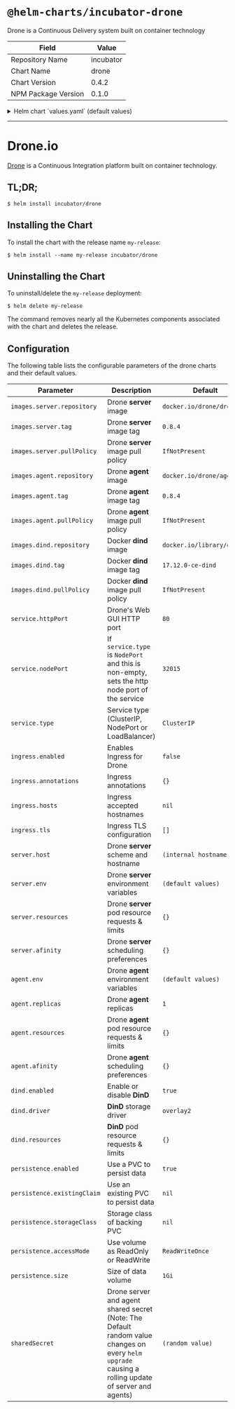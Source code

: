 # `@helm-charts/incubator-drone`

Drone is a Continuous Delivery system built on container technology

| Field               | Value     |
| ------------------- | --------- |
| Repository Name     | incubator |
| Chart Name          | drone     |
| Chart Version       | 0.4.2     |
| NPM Package Version | 0.1.0     |

<details>

<summary>Helm chart `values.yaml` (default values)</summary>

```yaml
appVersion: '0.8.4'

images:
  ## The official drone (server) image, change tag to use a different version.
  ## ref: https://hub.docker.com/r/drone/drone/tags/
  ##
  server:
    repository: 'docker.io/drone/drone'
    tag: 0.8.4
    pullPolicy: IfNotPresent

  ## The official drone (agent) image, change tag to use a different version.
  ## ref: https://hub.docker.com/r/drone/agent/tags/
  ##
  agent:
    repository: 'docker.io/drone/agent'
    tag: 0.8.4
    pullPolicy: IfNotPresent

  ## The official docker (dind) image, change tag to use a different version.
  ## ref: https://hub.docker.com/r/library/docker/tags/
  ##
  dind:
    repository: 'docker.io/library/docker'
    tag: 17.12.0-ce-dind
    pullPolicy: IfNotPresent

service:
  httpPort: 80

  ## If service.type is not set to NodePort, the following statement
  ## will be ignored.
  ##
  # nodePort: 32015

  ## Service type can be set to ClusterIP, NodePort or LoadBalancer.
  ##
  type: ClusterIP

ingress:
  ## If true, Drone Ingress will be created.
  ##
  enabled: false

  ## Drone Ingress annotations
  ##
  # annotations:
  #   kubernetes.io/ingress.class: nginx
  #   kubernetes.io/tls-acme: 'true'
  ## Drone hostnames must be provided if Ingress is enabled
  ##
  # hosts:
  #   - drone.domain.io
  ## Drone Ingress TLS configuration secrets
  ## Must be manually created in the namespace
  ##
  # tls:
  #   - secretName: drone-tls
  #     hosts:
  #       - drone.domain.io

server:
  ## If not set, it will be autofilled with the cluster host.
  ## Host must be in "<scheme>://<hostname>" format.
  ##
  # host: "https://drone.domain.io"

  ## Drone server configuration.
  ## Values in here get injected as environment variables.
  ## ref: http://readme.drone.io/admin/installation-reference
  ##
  env:
    DRONE_DEBUG: 'false'
    DRONE_DATABASE_DRIVER: 'sqlite3'
    DRONE_DATABASE_DATASOURCE: '/var/lib/drone/drone.sqlite'

    ## Drone requires some environment variables to bootstrap the
    ## git service or it won't start up.
    ## Uncomment this and add your own custom configuration.
    ##
    # DRONE_PROVIDER: "github"
    # DRONE_OPEN: "true"
    # DRONE_GITHUB: "true"
    # DRONE_ORGS: "my-github-org,my-other-github-org"
    # DRONE_ADMIN:"admin-1,admin-2"
    # DRONE_GITHUB_CLIENT: "github-oauth2-client-id"
    # DRONE_GITHUB_SECRET: "github-oauth2-client-secret"

  ## CPU and memory limits for drone server
  ##
  resources: {}
  #  requests:
  #    memory: 32Mi
  #    cpu: 40m
  #  limits:
  #    memory: 2Gi
  #    cpu: 1

  ## Pod scheduling preferences.
  ## ref: https://kubernetes.io/docs/concepts/configuration/assign-pod-node/#affinity-and-anti-affinity
  ##
  affinity: {}

agent:
  ## Drone agent configuration.
  ## Values in here get injected as environment variables.
  ## ref: http://readme.drone.io/admin/installation-reference
  ##
  env:
    DRONE_DEBUG: 'false'

  ## Number of drone agent replicas
  replicas: 1

  ## CPU and memory limits for drone agent
  ##
  resources: {}
  #  requests:
  #    memory: 32Mi
  #    cpu: 40m
  #  limits:
  #    memory: 2Gi
  #    cpu: 1

  ## Pod scheduling preferences.
  ## ref: https://kubernetes.io/docs/concepts/configuration/assign-pod-node/#affinity-and-anti-affinity
  ##
  affinity: {}

dind:
  ## Enable or disable DinD
  ## If disabled, the drone agent will spawn docker containers on the host. Pay
  ## attention to the fact that we can't enforce resource constraints in that case.
  ##
  enabled: true

  ## Docker storage driver.
  ## Your DinD instance should be using the same driver as your host.
  ## ref: https://docs.docker.com/engine/userguide/storagedriver/selectadriver/
  ##
  driver: overlay2

  ## CPU and memory limits for dind
  ##
  resources: {}
  #  requests:
  #    memory: 32Mi
  #    cpu: 40m
  #  limits:
  #    memory: 2Gi
  #    cpu: 1

## Enable persistence using Persistent Volume Claims
## ref: http://kubernetes.io/docs/user-guide/persistent-volumes/
##
persistence:
  enabled: true

  ## A manually managed Persistent Volume and Claim
  ## Requires persistence.enabled: true
  ## If defined, PVC must be created manually before volume will be bound
  # existingClaim:

  ## rabbitmq data Persistent Volume Storage Class
  ## If defined, storageClassName: <storageClass>
  ## If set to "-", storageClassName: "", which disables dynamic provisioning
  ## If undefined (the default) or set to null, no storageClassName spec is
  ##   set, choosing the default provisioner.  (gp2 on AWS, standard on
  ##   GKE, AWS & OpenStack)
  ##
  # storageClass: "-"
  accessMode: ReadWriteOnce
  size: 1Gi
## Uncomment this if you want to set a specific shared secret between
## the agents and servers, otherwise this will be auto-generated.
##
# sharedSecret: supersecret
```

</details>

---

# Drone.io

[Drone](http://readme.drone.io/) is a Continuous Integration platform built on container technology.

## TL;DR;

```console
$ helm install incubator/drone
```

## Installing the Chart

To install the chart with the release name `my-release`:

```console
$ helm install --name my-release incubator/drone
```

## Uninstalling the Chart

To uninstall/delete the `my-release` deployment:

```console
$ helm delete my-release
```

The command removes nearly all the Kubernetes components associated with the
chart and deletes the release.

## Configuration

The following table lists the configurable parameters of the drone charts and their default values.

| Parameter                   | Description                                                                                                                                         | Default                    |
| --------------------------- | --------------------------------------------------------------------------------------------------------------------------------------------------- | -------------------------- |
| `images.server.repository`  | Drone **server** image                                                                                                                              | `docker.io/drone/drone`    |
| `images.server.tag`         | Drone **server** image tag                                                                                                                          | `0.8.4`                    |
| `images.server.pullPolicy`  | Drone **server** image pull policy                                                                                                                  | `IfNotPresent`             |
| `images.agent.repository`   | Drone **agent** image                                                                                                                               | `docker.io/drone/agent`    |
| `images.agent.tag`          | Drone **agent** image tag                                                                                                                           | `0.8.4`                    |
| `images.agent.pullPolicy`   | Drone **agent** image pull policy                                                                                                                   | `IfNotPresent`             |
| `images.dind.repository`    | Docker **dind** image                                                                                                                               | `docker.io/library/docker` |
| `images.dind.tag`           | Docker **dind** image tag                                                                                                                           | `17.12.0-ce-dind`          |
| `images.dind.pullPolicy`    | Docker **dind** image pull policy                                                                                                                   | `IfNotPresent`             |
| `service.httpPort`          | Drone's Web GUI HTTP port                                                                                                                           | `80`                       |
| `service.nodePort`          | If `service.type` is `NodePort` and this is non-empty, sets the http node port of the service                                                       | `32015`                    |
| `service.type`              | Service type (ClusterIP, NodePort or LoadBalancer)                                                                                                  | `ClusterIP`                |
| `ingress.enabled`           | Enables Ingress for Drone                                                                                                                           | `false`                    |
| `ingress.annotations`       | Ingress annotations                                                                                                                                 | `{}`                       |
| `ingress.hosts`             | Ingress accepted hostnames                                                                                                                          | `nil`                      |
| `ingress.tls`               | Ingress TLS configuration                                                                                                                           | `[]`                       |
| `server.host`               | Drone **server** scheme and hostname                                                                                                                | `(internal hostname)`      |
| `server.env`                | Drone **server** environment variables                                                                                                              | `(default values)`         |
| `server.resources`          | Drone **server** pod resource requests & limits                                                                                                     | `{}`                       |
| `server.afinity`            | Drone **server** scheduling preferences                                                                                                             | `{}`                       |
| `agent.env`                 | Drone **agent** environment variables                                                                                                               | `(default values)`         |
| `agent.replicas`            | Drone **agent** replicas                                                                                                                            | `1`                        |
| `agent.resources`           | Drone **agent** pod resource requests & limits                                                                                                      | `{}`                       |
| `agent.afinity`             | Drone **agent** scheduling preferences                                                                                                              | `{}`                       |
| `dind.enabled`              | Enable or disable **DinD**                                                                                                                          | `true`                     |
| `dind.driver`               | **DinD** storage driver                                                                                                                             | `overlay2`                 |
| `dind.resources`            | **DinD** pod resource requests & limits                                                                                                             | `{}`                       |
| `persistence.enabled`       | Use a PVC to persist data                                                                                                                           | `true`                     |
| `persistence.existingClaim` | Use an existing PVC to persist data                                                                                                                 | `nil`                      |
| `persistence.storageClass`  | Storage class of backing PVC                                                                                                                        | `nil`                      |
| `persistence.accessMode`    | Use volume as ReadOnly or ReadWrite                                                                                                                 | `ReadWriteOnce`            |
| `persistence.size`          | Size of data volume                                                                                                                                 | `1Gi`                      |
| `sharedSecret`              | Drone server and agent shared secret (Note: The Default random value changes on every `helm upgrade` causing a rolling update of server and agents) | `(random value)`           |
